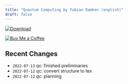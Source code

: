 ```yaml
---
title: "Quantum Computing by Fabian Damken (english)"
draft: false
---
```


[![Download](/download.png)](qc-summary.pdf)

[![Buy Me a Coffee](/kofi.png)](https://ko-fi.com/fdamken)

## Recent Changes
- `2022-07-13` qc: finished preliminaries
- `2022-07-12` qc: convert structure to tex
- `2022-07-12` qc: planning
